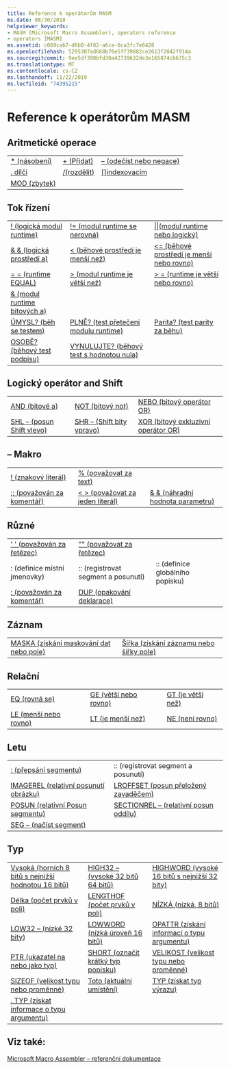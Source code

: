 ```yaml
---
title: Reference k operátorům MASM
ms.date: 08/30/2018
helpviewer_keywords:
- MASM (Microsoft Macro Assembler), operators reference
- operators [MASM]
ms.assetid: c069cab7-d6b0-4f82-a6ce-0ca3fc7e6428
ms.openlocfilehash: 5295307ad668b76e5ff39882ce2613f2042f914a
ms.sourcegitcommit: 9ee5df398bfd30a42739632de3e165874cb675c3
ms.translationtype: MT
ms.contentlocale: cs-CZ
ms.lasthandoff: 11/22/2019
ms.locfileid: "74395215"
---
```

# <a name="masm-operators-reference"></a>Reference k operátorům MASM

## <a name="arithmetic"></a>Aritmetické operace

||||
|-|-|-|
|[* (násobení)](operator-multiply.md)|[+ (Přidat)](operator-add.md)|[– (odečíst nebo negace)](operator-subtract-2.md)|
|[. dílčí](operator-dot.md)|[/(rozdělit)](operator-subtract-1.md)|[&#91;&#93;indexovacím](operator-brackets.md)|
|[MOD (zbytek)](operator-mod.md)|||

## <a name="control-flow"></a>Tok řízení

||||
|-|-|-|
|[\! (logická modul runtime)](operator-logical-not-masm-run-time.md)|[\!= (modul runtime se nerovná)](operator-not-equal-masm.md)|[&#124;&#124;(modul runtime nebo logický)](operator-logical-or.md)|
|[& & (logická prostředí a)](operator-logical-and-masm-run-time.md)|[< (běhové prostředí je menší než)](operator-less-than-masm-run-time.md)|[\<= (běhové prostředí je menší nebo rovno)](operator-less-or-equal-masm-run-time.md)|
|[= = (runtime EQUAL)](operator-equal-masm-run-time.md)|[> (modul runtime je větší než)](operator-greater-than-masm-run-time.md)|[> = (runtime je větší nebo rovno)](operator-greater-or-equal-masm-run-time.md)|
|[& (modul runtime bitových a)](operator-bitwise-and.md)|||
|[ÚMYSL? (běh se testem)](operator-carry-q.md)|[PLNĚ? (test přetečení modulu runtime)](operator-overflow-q.md)|[Parita? (test parity za běhu)](operator-parity-q.md)|
|[OSOBĚ? (běhový test podpisu)](operator-sign-q.md)|[VYNULUJTE? (běhový test s hodnotou nula)](operator-zero-q.md)||

## <a name="logical-and-shift"></a>Logický operátor and Shift

||||
|-|-|-|
|[AND (bitové a)](operator-and.md)|[NOT (bitový not)](operator-not.md)|[NEBO (bitový operátor OR)](operator-or.md)|
|[SHL – (posun Shift vlevo)](operator-shl.md)|[SHR – (Shift bity vpravo)](operator-shr.md)|[XOR (bitový exkluzivní operátor OR)](operator-xor.md)|

## <a name="macro"></a>– Makro

||||
|-|-|-|
|[\! (znakový literál)](operator-logical-not-masm.md)|[% (považovat za text)](operator-percent.md)||
|[;; (považován za komentář)](operator-semicolons.md)|[&lt; &gt; (považovat za jeden literál)](operator-literal.md)|[& & (náhradní hodnota parametru)](operator-logical-and-masm.md)|

## <a name="miscellaneous"></a>Různé

||||
|-|-|-|
|[' ' (považován za řetězec)](operator-single-quote.md)|["" (považovat za řetězec)](operator-double-quote.md)||
|: (definice místní jmenovky)|:: (registrovat segment a posunutí)|:: (definice globálního popisku)|
|[; (považován za komentář)](operator-semicolon.md)|[DUP (opakování deklarace)](operator-dup.md)||

## <a name="record"></a>Záznam

|||
|-|-|
|[MASKA (získání maskování dat nebo pole)](operator-mask.md)|[Šířka (získání záznamu nebo šířky pole)](operator-width.md)|

## <a name="relational"></a>Relační

||||
|-|-|-|
|[EQ (rovná se)](operator-eq.md)|[GE (větší nebo rovno)](operator-ge.md)|[GT (je větší než)](operator-gt.md)|
|[LE (menší nebo rovno)](operator-le.md)|[LT (je menší než)](operator-lt.md)|[NE (není rovno)](operator-ne.md)|

## <a name="segment"></a>Letu

|||
|-|-|
|[: (přepsání segmentu)](operator-colon.md)|:: (registrovat segment a posunutí)|
|[IMAGEREL (relativní posunutí obrázku)](operator-imagerel.md)|[LROFFSET (posun přeložený zavaděčem)](operator-lroffset.md)|
|[POSUN (relativní Posun segmentu)](operator-offset.md)|[SECTIONREL – (relativní posun oddílu)](operator-sectionrel.md)|
|[SEG – (načíst segment)](operator-seg.md)||

## <a name="type"></a>Typ

||||
|-|-|-|
|[Vysoká (horních 8 bitů s nejnižší hodnotou 16 bitů)](operator-high.md)|[HIGH32 – (vysoké 32 bitů 64 bitů)](operator-high32.md)|[HIGHWORD (vysoké 16 bitů s nejnižší 32 bity)](operator-highword.md)|
|[Délka (počet prvků v poli)](operator-length.md)|[LENGTHOF (počet prvků v poli)](operator-lengthof.md)|[NÍZKÁ (nízká, 8 bitů)](operator-low.md)|
|[LOW32 – (nízké 32 bity)](operator-low32.md)|[LOWWORD (nízká úroveň 16 bitů)](operator-lowword.md)|[OPATTR (získání informací o typu argumentu)](operator-opattr.md)|
|[PTR (ukazatel na nebo jako typ)](operator-ptr.md)|[SHORT (označit krátký typ popisku)](operator-short.md)|[VELIKOST (velikost typu nebo proměnné)](operator-size.md)|
|[SIZEOF (velikost typu nebo proměnné)](operator-sizeof.md)|[Toto (aktuální umístění)](operator-this.md)|[TYP (získat typ výrazu)](operator-type.md)|
|[. TYP (získat informace o typu argumentu)](operator-dot-type.md)|||

## <a name="see-also"></a>Viz také:

[Microsoft Macro Assembler – referenční dokumentace](microsoft-macro-assembler-reference.md)<br/>
